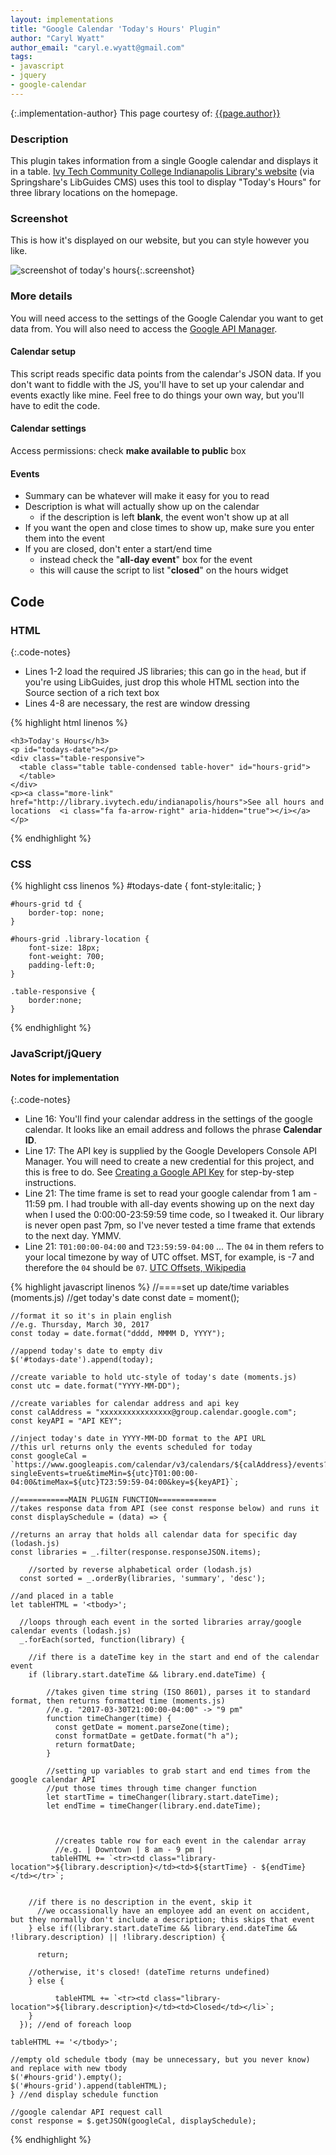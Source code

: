 ```yaml
---
layout: implementations
title: "Google Calendar 'Today's Hours' Plugin"
author: "Caryl Wyatt"
author_email: "caryl.e.wyatt@gmail.com"
tags:
- javascript
- jquery
- google-calendar
---
```

{:.implementation-author}
This page courtesy of: [{{page.author}}](http://carylwyatt.github.io/)

### Description

This plugin takes information from a single Google calendar and displays it in a table. [Ivy Tech Community College Indianapolis Library's website](http://library.ivytech.edu/indianapolis) (via Springshare's LibGuides CMS) uses this tool to display "Today's Hours" for three library locations on the homepage. 

### Screenshot
This is how it's displayed on our website, but you can style however you like.

![screenshot of today's hours](https://github.com/carylwyatt/google-cal-hours-widget/blob/master/todays-hours-screenshot.jpg?raw=true){:.screenshot}

### More details
You will need access to the settings of the Google Calendar you want to get data from. You will also need to access the [Google API Manager](https://console.developers.google.com/apis/). 

#### Calendar setup
This script reads specific data points from the calendar's JSON data. If you don't want to fiddle with the JS, you'll have to set up your calendar and events exactly like mine. Feel free to do things your own way, but you'll have to edit the code. 

#### Calendar settings
Access permissions: check **make available to public** box

#### Events

- Summary can be whatever will make it easy for you to read
- Description is what will actually show up on the calendar
	- if the description is left **blank**, the event won't show up at all
- If you want the open and close times to show up, make sure you enter them into the event
- If you are closed, don't enter a start/end time
	- instead check the "**all-day event**" box for the event
	- this will cause the script to list "**closed**" on the hours widget

## Code

### HTML

{:.code-notes}

- Lines 1-2 load the required JS libraries; this can go in the `head`, but if you're using LibGuides, just drop this whole HTML section into the Source section of a rich text box
- Lines 4-8 are necessary, the rest are window dressing

{% highlight html linenos %}
<!--lodash--><script src="https://cdn.jsdelivr.net/lodash/4.17.4/lodash.min.js"></script>
<!--moment--><script src="https://cdnjs.cloudflare.com/ajax/libs/moment.js/2.18.1/moment.min.js"></script>
    <h3>Today's Hours</h3>
    <p id="todays-date"></p>
    <div class="table-responsive">
      <table class="table table-condensed table-hover" id="hours-grid">
      </table>
    </div>
    <p><a class="more-link" href="http://library.ivytech.edu/indianapolis/hours">See all hours and locations  <i class="fa fa-arrow-right" aria-hidden="true"></i></a></p>
{% endhighlight %}

### CSS

{% highlight css linenos %}
    #todays-date {
        font-style:italic;
    }
    
    #hours-grid td {
        border-top: none;
    }
    
    #hours-grid .library-location {
        font-size: 18px;
        font-weight: 700;
        padding-left:0;
    }
    
    .table-responsive {
		border:none;
    }
{% endhighlight %}

### JavaScript/jQuery

#### Notes for implementation

{:.code-notes}

- Line 16: You'll find your calendar address in the settings of the google calendar. It looks like an email address and follows the phrase **Calendar ID**.
- Line 17: The API key is supplied by the Google Developers Console API Manager. You will need to create a new credential for this project, and this is free to do. See [Creating a Google API Key](https://docs.simplecalendar.io/google-api-key/) for step-by-step instructions.
- Line 21: The time frame is set to read your google calendar from 1 am - 11:59 pm. I had trouble with all-day events showing up on the next day when I used the 0:00:00-23:59:59 time code, so I tweaked it. Our library is never open past 7pm, so I've never tested a time frame that extends to the next day. YMMV.
- Line 21: `T01:00:00-04:00` and `T23:59:59-04:00` ... The `04` in them refers to your local timezone by way of UTC offset. MST, for example, is -7 and therefore the `04` should be `07`. [UTC Offsets, Wikipedia](https://en.wikipedia.org/wiki/List_of_UTC_time_offsets)

{% highlight javascript linenos %}
  //====set up date/time variables (moments.js)
    //get today's date
    const date = moment();
    
    //format it so it's in plain english
    //e.g. Thursday, March 30, 2017
    const today = date.format("dddd, MMMM D, YYYY");
    
    //append today's date to empty div
    $('#todays-date').append(today);
    
    //create variable to hold utc-style of today's date (moments.js)
    const utc = date.format("YYYY-MM-DD");
    
    //create variables for calendar address and api key
    const calAddress = "xxxxxxxxxxxxxxxx@group.calendar.google.com";
    const keyAPI = "API KEY";
    
    //inject today's date in YYYY-MM-DD format to the API URL
    //this url returns only the events scheduled for today
    const googleCal = `https://www.googleapis.com/calendar/v3/calendars/${calAddress}/events?singleEvents=true&timeMin=${utc}T01:00:00-04:00&timeMax=${utc}T23:59:59-04:00&key=${keyAPI}`;
    
    //===========MAIN PLUGIN FUNCTION=============
    //takes response data from API (see const response below) and runs it
    const displaySchedule = (data) => {

	//returns an array that holds all calendar data for specific day (lodash.js)
    const libraries = _.filter(response.responseJSON.items);

    	//sorted by reverse alphabetical order (lodash.js)
      const sorted = _.orderBy(libraries, 'summary', 'desc');
    
    //and placed in a table
    let tableHTML = '<tbody>';
     
      //loops through each event in the sorted libraries array/google calendar events (lodash.js)
      _.forEach(sorted, function(library) {
        
        //if there is a dateTime key in the start and end of the calendar event
        if (library.start.dateTime && library.end.dateTime) {
        
            //takes given time string (ISO 8601), parses it to standard format, then returns formatted time (moments.js)
            //e.g. "2017-03-30T21:00:00-04:00" -> "9 pm"
            function timeChanger(time) {
              const getDate = moment.parseZone(time);
              const formatDate = getDate.format("h a");
              return formatDate;
            }
            
            //setting up variables to grab start and end times from the google calendar API
            //put those times through time changer function
            let startTime = timeChanger(library.start.dateTime);
            let endTime = timeChanger(library.end.dateTime);
           
  
            
              //creates table row for each event in the calendar array
              //e.g. | Downtown | 8 am - 9 pm |
             tableHTML += `<tr><td class="library-location">${library.description}</td><td>${startTime} - ${endTime}</td></tr>`;
          
  
        //if there is no description in the event, skip it
          //we occassionally have an employee add an event on accident, but they normally don't include a description; this skips that event
        } else if((library.start.dateTime && library.end.dateTime && !library.description) || !library.description) {
          
          return;
        
        //otherwise, it's closed! (dateTime returns undefined)
        } else {
          
              tableHTML += `<tr><td class="library-location">${library.description}</td><td>Closed</td></li>`;
        }
      }); //end of foreach loop
    
    tableHTML += '</tbody>';
    
    //empty old schedule tbody (may be unnecessary, but you never know) and replace with new tbody
    $('#hours-grid').empty();
    $('#hours-grid').append(tableHTML);
    } //end display schedule function
    
    //google calendar API request call
    const response = $.getJSON(googleCal, displaySchedule);
{% endhighlight %}